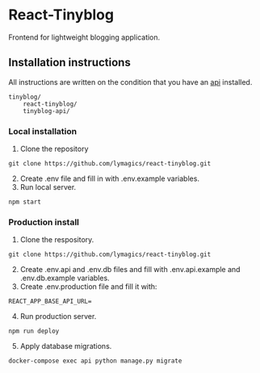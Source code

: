 # React-Tinyblog

Frontend for lightweight blogging application.

## Installation instructions
All instructions are written on the condition that you have an [api](https://github.com/lymagics/tinyblog-api) installed.
```
tinyblog/
    react-tinyblog/
    tinyblog-api/
```

### Local installation
1. Clone the repository
```
git clone https://github.com/lymagics/react-tinyblog.git
```
2. Create .env file and fill in with .env.example variables.
3. Run local server.
```
npm start
```

### Production install
1. Clone the respository.
```
git clone https://github.com/lymagics/react-tinyblog.git
```
2. Create .env.api and .env.db files and fill with .env.api.example and .env.db.example variables.
3. Create .env.production file and fill it with:
```
REACT_APP_BASE_API_URL=
```
4. Run production server.
```
npm run deploy
```
5. Apply database migrations.
```
docker-compose exec api python manage.py migrate
```